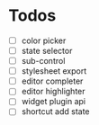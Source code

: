 # Todos

- [ ] color picker
- [ ] state selector
- [ ] sub-control
- [ ] stylesheet export
- [ ] editor completer
- [ ] editor highlighter
- [ ] widget plugin api
- [ ] shortcut add state